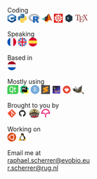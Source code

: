 
Coding  
<img src="icons/cpp.png" width="20" height="20"> <img src="icons/python.png" width="20" height="20"> <img src="icons/r.png" width="25" height="20"> <img src="icons/matlab.png" width="25" height="20"> <img src="icons/mathematica.png" width="20" height="20"> <img src="icons/bash.png" width="20" height="20"> <img src="icons/tex.png" width="30" height="20">  

Speaking  
<img src="icons/france.png" width="20" height="20"> <img src="icons/united-kingdom.png" width="20" height="20"> <img src="icons/spain.png" width="20" height="20">

Based in  
<img src="icons/netherlands.png" width="20" height="20">

Mostly using  
<img src="icons/qtcreator.png" width="25" height="20"> <img src="icons/pycharm.png" width="20" height="20"> <img src="icons/rstudio.png" width="20" height="20"> <img src="icons/sublime.svg" width="20" height="20"> <img src="icons/texstudio.png" width="20" height="20"> <img src="icons/inkscape.png" width="20" height="20"> <img src="icons/gimp.png" width="25" height="20"> 

Brought to you by  
<img src="icons/git.png" width="20" height="20"> <img src="icons/github.png" width="20" height="20"> <img src="icons/travis.svg" width="25" height="20"> <img src="icons/codecov.png" width="20" height="20">

Working on  
<img src="icons/ubuntu.png" width="20" height="20"> <img src="icons/linux.png" width="20" height="20"> 

Email me at  
raphael.scherrer@evobio.eu  
r.scherrer@rug.nl
